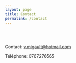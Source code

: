 ```yaml
---
layout: page
title: Contact
permalink: /contact
---
```


<br>
<br>


Contact:  [v.migault@hotmail.com](mailto:v.migault@hotmail.com)

Téléphone: 0767276565

